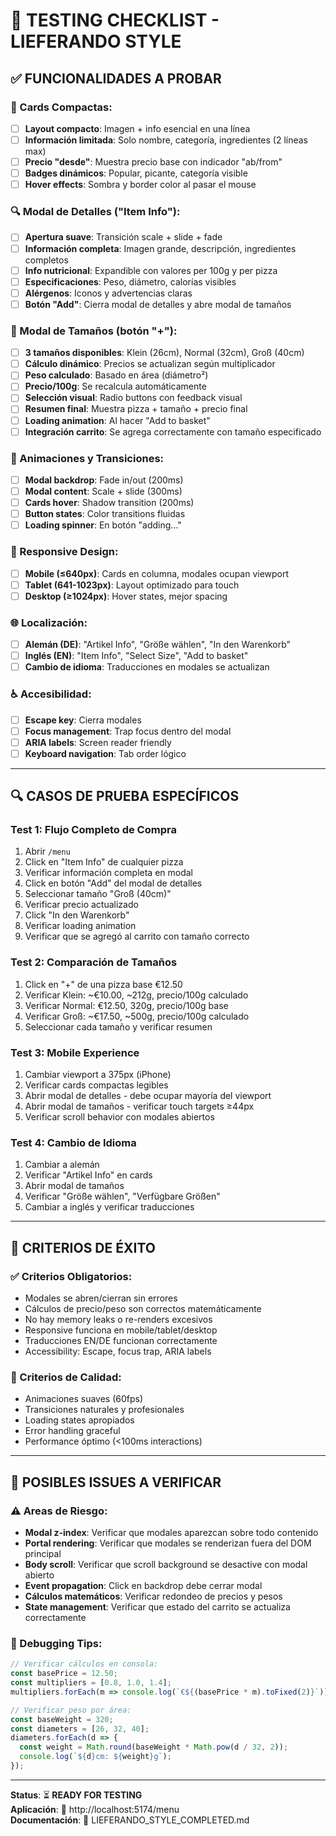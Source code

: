 # 🍕 **TESTING CHECKLIST - LIEFERANDO STYLE**

## ✅ **FUNCIONALIDADES A PROBAR**

### **📱 Cards Compactas:**
- [ ] **Layout compacto**: Imagen + info esencial en una línea
- [ ] **Información limitada**: Solo nombre, categoría, ingredientes (2 líneas max)
- [ ] **Precio "desde"**: Muestra precio base con indicador "ab/from"
- [ ] **Badges dinámicos**: Popular, picante, categoría visible
- [ ] **Hover effects**: Sombra y border color al pasar el mouse

### **🔍 Modal de Detalles ("Item Info"):**
- [ ] **Apertura suave**: Transición scale + slide + fade
- [ ] **Información completa**: Imagen grande, descripción, ingredientes completos
- [ ] **Info nutricional**: Expandible con valores per 100g y per pizza
- [ ] **Especificaciones**: Peso, diámetro, calorías visibles
- [ ] **Alérgenos**: Iconos y advertencias claras
- [ ] **Botón "Add"**: Cierra modal de detalles y abre modal de tamaños

### **📏 Modal de Tamaños (botón "+"):**
- [ ] **3 tamaños disponibles**: Klein (26cm), Normal (32cm), Groß (40cm)
- [ ] **Cálculo dinámico**: Precios se actualizan según multiplicador
- [ ] **Peso calculado**: Basado en área (diámetro²) 
- [ ] **Precio/100g**: Se recalcula automáticamente
- [ ] **Selección visual**: Radio buttons con feedback visual
- [ ] **Resumen final**: Muestra pizza + tamaño + precio final
- [ ] **Loading animation**: Al hacer "Add to basket"
- [ ] **Integración carrito**: Se agrega correctamente con tamaño especificado

### **🎨 Animaciones y Transiciones:**
- [ ] **Modal backdrop**: Fade in/out (200ms)
- [ ] **Modal content**: Scale + slide (300ms)
- [ ] **Cards hover**: Shadow transition (200ms)
- [ ] **Button states**: Color transitions fluidas
- [ ] **Loading spinner**: En botón "adding..."

### **📱 Responsive Design:**
- [ ] **Mobile (≤640px)**: Cards en columna, modales ocupan viewport
- [ ] **Tablet (641-1023px)**: Layout optimizado para touch
- [ ] **Desktop (≥1024px)**: Hover states, mejor spacing

### **🌐 Localización:**
- [ ] **Alemán (DE)**: "Artikel Info", "Größe wählen", "In den Warenkorb"
- [ ] **Inglés (EN)**: "Item Info", "Select Size", "Add to basket"
- [ ] **Cambio de idioma**: Traducciones en modales se actualizan

### **♿ Accesibilidad:**
- [ ] **Escape key**: Cierra modales
- [ ] **Focus management**: Trap focus dentro del modal
- [ ] **ARIA labels**: Screen reader friendly
- [ ] **Keyboard navigation**: Tab order lógico

---

## 🔍 **CASOS DE PRUEBA ESPECÍFICOS**

### **Test 1: Flujo Completo de Compra**
1. Abrir `/menu`
2. Click en "Item Info" de cualquier pizza
3. Verificar información completa en modal
4. Click en botón "Add" del modal de detalles
5. Seleccionar tamaño "Groß (40cm)"
6. Verificar precio actualizado
7. Click "In den Warenkorb"
8. Verificar loading animation
9. Verificar que se agregó al carrito con tamaño correcto

### **Test 2: Comparación de Tamaños**
1. Click en "+" de una pizza base €12.50
2. Verificar Klein: ~€10.00, ~212g, precio/100g calculado
3. Verificar Normal: €12.50, 320g, precio/100g base
4. Verificar Groß: ~€17.50, ~500g, precio/100g calculado
5. Seleccionar cada tamaño y verificar resumen

### **Test 3: Mobile Experience**
1. Cambiar viewport a 375px (iPhone)
2. Verificar cards compactas legibles
3. Abrir modal de detalles - debe ocupar mayoría del viewport
4. Abrir modal de tamaños - verificar touch targets ≥44px
5. Verificar scroll behavior con modales abiertos

### **Test 4: Cambio de Idioma**
1. Cambiar a alemán
2. Verificar "Artikel Info" en cards
3. Abrir modal de tamaños
4. Verificar "Größe wählen", "Verfügbare Größen"
5. Cambiar a inglés y verificar traducciones

---

## 🎯 **CRITERIOS DE ÉXITO**

### **✅ Criterios Obligatorios:**
- Modales se abren/cierran sin errores
- Cálculos de precio/peso son correctos matemáticamente
- No hay memory leaks o re-renders excesivos
- Responsive funciona en mobile/tablet/desktop
- Traducciones EN/DE funcionan correctamente
- Accessibility: Escape, focus trap, ARIA labels

### **🎨 Criterios de Calidad:**
- Animaciones suaves (60fps)
- Transiciones naturales y profesionales
- Loading states apropiados
- Error handling graceful
- Performance óptimo (<100ms interactions)

---

## 🐛 **POSIBLES ISSUES A VERIFICAR**

### **⚠️ Areas de Riesgo:**
- **Modal z-index**: Verificar que modales aparezcan sobre todo contenido
- **Portal rendering**: Verificar que modales se renderizan fuera del DOM principal
- **Body scroll**: Verificar que scroll background se desactive con modal abierto
- **Event propagation**: Click en backdrop debe cerrar modal
- **Cálculos matemáticos**: Verificar redondeo de precios y pesos
- **State management**: Verificar que estado del carrito se actualiza correctamente

### **🔧 Debugging Tips:**
```javascript
// Verificar cálculos en consola:
const basePrice = 12.50;
const multipliers = [0.8, 1.0, 1.4];
multipliers.forEach(m => console.log(`€${(basePrice * m).toFixed(2)}`));

// Verificar peso por área:
const baseWeight = 320;
const diameters = [26, 32, 40];
diameters.forEach(d => {
  const weight = Math.round(baseWeight * Math.pow(d / 32, 2));
  console.log(`${d}cm: ${weight}g`);
});
```

---

**Status**: ⏳ **READY FOR TESTING**  
**Aplicación**: 🚀 http://localhost:5174/menu  
**Documentación**: 📝 LIEFERANDO_STYLE_COMPLETED.md
